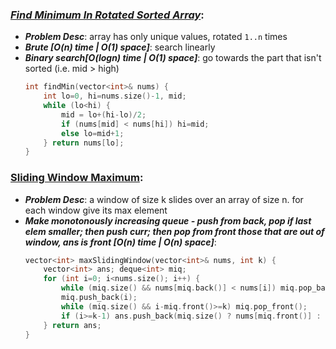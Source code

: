 ### ***[Find Minimum In Rotated Sorted Array](https://leetcode.com/problems/find-minimum-in-rotated-sorted-array/)***:
- ***Problem Desc***: array has only unique values, rotated ```1..n``` times
- ***Brute [O(n) time | O(1) space]***: search linearly
- ***Binary search[O(logn) time | O(1) space]***: go towards the part that isn't sorted (i.e. mid > high)
  ```cpp
  int findMin(vector<int>& nums) {
      int lo=0, hi=nums.size()-1, mid;
      while (lo<hi) {
          mid = lo+(hi-lo)/2;
          if (nums[mid] < nums[hi]) hi=mid;
          else lo=mid+1;
      } return nums[lo];
  }
  ```

### [Sliding Window Maximum](https://leetcode.com/problems/sliding-window-maximum/):
- ***Problem Desc***: a window of size k slides over an array of size n. for each window give its max element
- ***Make monotonously increasing queue - push from back, pop if last elem smaller; then push curr; then pop from front those that are out of window, ans is front [O(n) time | O(n) space]***:
  ```cpp
  vector<int> maxSlidingWindow(vector<int>& nums, int k) {
      vector<int> ans; deque<int> miq;
      for (int i=0; i<nums.size(); i++) {
          while (miq.size() && nums[miq.back()] < nums[i]) miq.pop_back();
          miq.push_back(i);
          while (miq.size() && i-miq.front()>=k) miq.pop_front();
          if (i>=k-1) ans.push_back(miq.size() ? nums[miq.front()] : -1);
      } return ans;
  }
  ```
